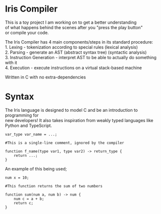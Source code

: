 # Iris Compiler

This is a toy project I am working on to get a better understanding   
of what happens behind the scenes after you "press the play button"   
or compile your code.  

The Iris Compiler has 4 main components/steps in its standard procedure:   
    1. Lexing - tokenization according to special rules (lexical analysis)  
    2. Parsing - generate an AST (abstract syntax tree) (syntactic analysis)  
    3. Instruction Generation - interpret AST to be
       able to actually do something with it  
    4. Execution - execute instructions on a virtual stack-based machine  

Written in C with no extra-dependencies  

# Syntax  

The Iris language is designed to model C and be an introduction to programming for  
new developers! It also takes inspiration from weakly typed languages like Python and TypeScript.

```
var_type var_name = ...; 

#This is a single-line comment, ignored by the compiler  

function f_name(type var1, type var2) -> return_type {  
    return ...;  
}
``` 

An example of this being used;

```
num x = 10;

#This function returns the sum of two numbers
  
function sum(num a, num b) -> num {  
    num c = a + b;  
    return c;  
}
```



